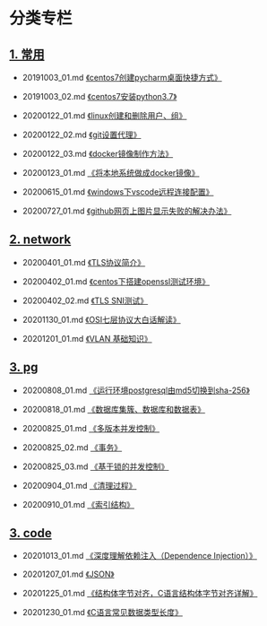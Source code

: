 # 分类专栏

## [1. 常用](https://github.com/bertramcheng/blog/tree/master/common)

- 20191003_01.md [《centos7创建pycharm桌面快捷方式》](https://github.com/bertramcheng/blog/blob/master/common/20191003_01.md)

- 20191003_02.md [《centos7安装python3.7》](https://github.com/bertramcheng/blog/blob/master/common/20191003_02.md)

- 20200122_01.md [《linux创建和删除用户、组》](https://github.com/bertramcheng/blog/blob/master/common/20200122_01.md)

- 20200122_02.md [《git设置代理》](https://github.com/bertramcheng/blog/blob/master/common/20200122_02.md)

- 20200122_03.md [《docker镜像制作方法》](https://github.com/bertramcheng/blog/blob/master/common/20200122_03.md)

- 20200123_01.md [《将本地系统做成docker镜像》](https://github.com/bertramcheng/blog/blob/master/common/20200123_01.md)

- 20200615_01.md [《windows下vscode远程连接配置》](https://github.com/bertramcheng/blog/blob/master/common/20200615_01.md)

- 20200727_01.md [《github网页上图片显示失败的解决办法》](https://github.com/bertramcheng/blog/blob/master/common/20200727_01.md)


## [2. network](https://github.com/bertramcheng/blog/tree/master/network)

- 20200401_01.md [《TLS协议简介》](https://github.com/bertramcheng/blog/blob/master/network/20200401_01.md)

- 20200402_01.md [《centos下搭建openssl测试环境》](https://github.com/bertramcheng/blog/blob/master/network/20200402_01.md)

- 20200402_02.md [《TLS SNI测试》](https://github.com/bertramcheng/blog/blob/master/network/20200402_02.md)

- 20201130_01.md [《OSI七层协议大白话解读》](https://github.com/bertramcheng/blog/blob/master/network/20201130_01.md)

- 20201201_01.md [《VLAN 基础知识》](https://github.com/bertramcheng/blog/blob/master/network/20201201_01.md)


## [3. pg](https://github.com/bertramcheng/blog/tree/master/pg)

- 20200808_01.md [《运行环境postgresql由md5切换到sha-256》](https://github.com/bertramcheng/blog/blob/master/pg/20200808_01.md)

- 20200818_01.md [《数据库集簇、数据库和数据表》](https://github.com/bertramcheng/blog/blob/master/pg/20200818_01.md)

- 20200825_01.md [《多版本并发控制》](https://github.com/bertramcheng/blog/blob/master/pg/20200825_01.md)

- 20200825_02.md [《事务》](https://github.com/bertramcheng/blog/blob/master/pg/20200825_02.md)

- 20200825_03.md [《基于锁的并发控制》](https://github.com/bertramcheng/blog/blob/master/pg/20200825_03.md)

- 20200904_01.md [《清理过程》](https://github.com/bertramcheng/blog/blob/master/pg/20200904_01.md)

- 20200910_01.md [《索引结构》](https://github.com/bertramcheng/blog/blob/master/pg/20200910_01.md)


## [3. code](https://github.com/bertramcheng/blog/tree/master/code)

- 20201013_01.md [《深度理解依赖注入（Dependence Injection）》](https://github.com/bertramcheng/blog/blob/master/code/20201013_01.md)

- 20201207_01.md [《JSON》](https://github.com/bertramcheng/blog/blob/master/code/20201207_01.md)

- 20201225_01.md [《结构体字节对齐，C语言结构体字节对齐详解》](https://github.com/bertramcheng/blog/blob/master/code/20201225_01.md)

- 20201230_01.md [《C语言常见数据类型长度》](https://github.com/bertramcheng/blog/blob/master/code/20201230_01.md)

